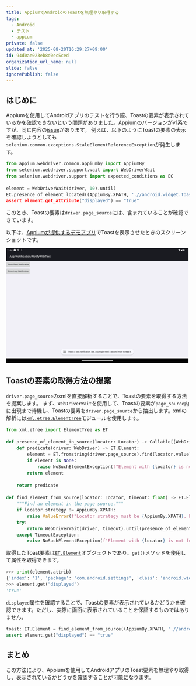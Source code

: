 ```yaml
---
title: AppiumでAndroidのToastを無理やり取得する
tags:
  - Android
  - テスト
  - appium
private: false
updated_at: '2025-08-20T16:29:27+09:00'
id: 94d0ae023eb8d0ec5ced
organization_url_name: null
slide: false
ignorePublish: false
---
```

## はじめに

Appiumを使用してAndroidアプリのテストを行う際、Toastの要素が表示されているかを確認できないという問題がありました。Appiumのバージョンがv1系ですが、同じ内容の[issue](https://github.com/appium/appium/issues/13119)があります。
例えば、以下のようにToastの要素の表示を確認しようとしても`selenium.common.exceptions.StaleElementReferenceException`が発生します。

```python
from appium.webdriver.common.appiumby import AppiumBy
from selenium.webdriver.support.wait import WebDriverWait
from selenium.webdriver.support import expected_conditions as EC

element = WebDriverWait(driver, 10).until(
EC.presence_of_element_located((AppiumBy.XPATH, './/android.widget.Toast[@text="message")))
assert element.get_attribute("displayed") == "true"
```

このとき、Toastの要素は`driver.page_source`には、含まれていることが確認できています。

以下は、[Appiumが提供するデモアプリ](https://github.com/appium/android-apidemos)でToastを表示させたときのスクリーンショットです。

<img src="https://raw.githubusercontent.com/aYukiYoshida/tips/main/images/f761020e739678/toast.png" alt="Toastの要素が表示されていない" width="500">

## Toastの要素の取得方法の提案

`driver.page_source`のxmlを直接解析することで、Toastの要素を取得する方法を提案します。
まず、`WebDriverWait`を使用して、Toastの要素が`page_source`内に出現まで待機し、Toastの要素を`driver.page_source`から抽出します。xmlの解析には[`xml.etree.ElementTree`](https://docs.python.org/ja/3/library/xml.etree.elementtree.html)モジュールを使用します。

```python
from xml.etree import ElementTree as ET

def presence_of_element_in_source(locator: Locator) -> Callable[[WebDriver], ET.Element]:
    def predicate(driver: WebDriver) -> ET.Element:
        element = ET.fromstring(driver.page_source).find(locator.value)
        if element is None:
            raise NoSuchElementException(f"Element with {locator} is not found in the page source.")
        return element

    return predicate

def find_element_from_source(locator: Locator, timeout: float) -> ET.Element:
    """Find an element in the page source."""
    if locator.strategy != AppiumBy.XPATH:
        raise ValueError(f"Locator strategy must be {AppiumBy.XPATH}, but got {locator.strategy}")
    try:
        return WebDriverWait(driver, timeout).until(presence_of_element_in_source(locator), timeout=timeout)
    except TimeoutException:
        raise NoSuchElementException(f"Element with {locator} is not found in the page source.")
```

取得したToast要素は[`ET.Element`](https://docs.python.org/ja/3/library/xml.etree.elementtree.html#xml.etree.ElementTree.Element)オブジェクトであり、`get()`メソッドを使用して属性を取得できます。

```python
>>> print(element.attrib)
{'index': '1', 'package': 'com.android.settings', 'class': 'android.widget.Toast', 'text': 'message', 'displayed': 'true'}
>>> element.get("displayed")
'true'
```

`displayed`属性を確認することで、Toastの要素が表示されているかどうかを確認できます。ただし、実際に画面に表示されていることを保証するものではありません。

```python
toast: ET.Element = find_element_from_source((AppiumBy.XPATH, './/android.widget.Toast[@text="This is a long notification. See, you might need a second more to read it."]'), timeout=10)
assert element.get("displayed") == "true"
```

## まとめ

この方法により、Appiumを使用してAndroidアプリのToast要素を無理やり取得し、表示されているかどうかを確認することが可能になります。

<!-- zenn article id: f761020e739678 -->
